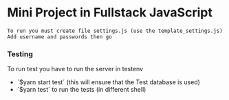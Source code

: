 # Mini Project in Fullstack JavaScript
    To run you must create file settings.js (use the template_settings.js)
    Add username and passwords then go

### Testing
To run test you have to run the server in testenv

- ´$yarn start test´ (this will ensure that the Test database is used)
- ´$yarn test´ to run the tests (in different shell)